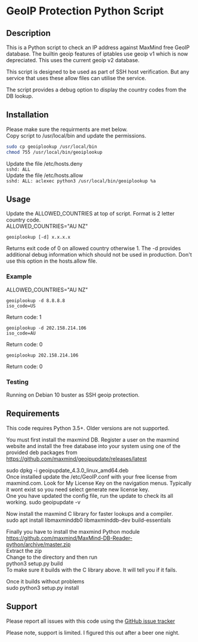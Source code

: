 # GeoIP Protection Python Script #

## Description
This is a Python script to check an IP address against MaxMind free GeoIP database. The builtin geoip features of iptables use geoip v1 which is now depreciated. This uses the current geoip v2 database.

This script is designed to be used as part of SSH host verification. But any service 
that uses these allow files can utilise the service.

The script provides a debug option to display the country codes from the DB lookup. 
## Installation
Please make sure the requirments are met below.  
Copy script to /usr/local/bin and update the permissions.  
```bash
sudo cp geoiplookup /usr/local/bin
chmod 755 /usr/local/bin/geoiplookup
```
Update the file /etc/hosts.deny  
`sshd: ALL`<br>
Update the file /etc/hosts.allow   
`sshd: ALL: aclexec python3 /usr/local/bin/geoiplookup %a`
## Usage
Update the ALLOWED_COUNTRIES at top of script. Format is 2 letter country code. <br>
ALLOWED_COUNTRIES="AU NZ"

```
geoiplookup [-d] x.x.x.x
```

Returns exit code of 0 on allowed country otherwise 1. The -d provides additional debug 
information which should not be used in production. Don't use this option
in the hosts.allow file.
### Example
ALLOWED_COUNTRIES="AU NZ"

```
geoiplookup -d 8.8.8.8
iso_code=US
```
Return code: 1

```
geoiplookup -d 202.158.214.106
iso_code=AU
```
Return code: 0

```
geoiplookup 202.158.214.106
```
Return code: 0
### Testing
Running on Debian 10 buster as SSH geoip protection.
## Requirements
This code requires Python 3.5+. Older versions are not supported.

You must first install the maxmind DB. Register a user on the maxmind website and 
install the free database into your system using one of the provided deb packages
from https://github.com/maxmind/geoipupdate/releases/latest

sudo dpkg -i geoipupdate_4.3.0_linux_amd64.deb<br>
Once installed update the /etc/GeoIP.conf with your free license from maxmind.com. 
Look for My License Key on the navigation menus. Typically it wont exist so you need select
generate new license key.<br>
One you have updated the config file, run the update to check its all working. 
sudo geoipupdate -v

Now install the maxmind C library for faster lookups and a compiler.  
sudo apt install libmaxminddb0 libmaxminddb-dev build-essentials

Finally you have to install the maxmind Python module  
https://github.com/maxmind/MaxMind-DB-Reader-python/archive/master.zip  
Extract the zip  
Change to the directory and then run<br>
python3 setup.py build  
To make sure it builds with the C library above. It will tell you if it fails.

Once it builds without problems  
sudo python3 setup.py install
## Support
Please report all issues with this code using the [GitHub issue tracker](https://github.com/rtfmoz2/geoiplookup/issues)

Please note, support is limited. I figured this out after a beer one night.
